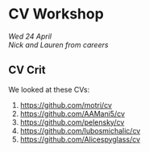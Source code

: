 # CV Workshop

*Wed 24 April*  
*Nick and Lauren from careers*  

## CV Crit

We looked at these CVs:

1. <https://github.com/motri/cv>
2. <https://github.com/AAMani5/cv>
3. <https://github.com/pelensky/cv>
4. <https://github.com/lubosmichalic/cv>
5. <https://github.com/Alicespyglass/cv>